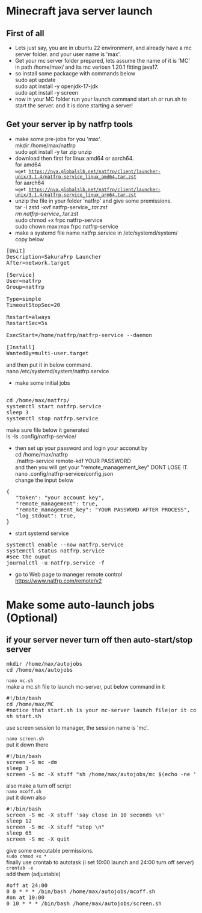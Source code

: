 Minecraft java server launch
==
## First of all
* Lets just say, you are in ubuntu 22 environment, and already have a mc server folder. and your user name is 'max'.
* Get your mc server folder prepared, lets assume the name of it is 'MC' in path /home/max/ and its mc veriosn 1.20.1 fitting java17.  
* so install some packacge with commands below  
sudo apt update  
sudo apt install -y openjdk-17-jdk  
sudo apt install -y screen  
* now in your MC folder run your launch command start.sh or run.sh to start the server. and it is done starting a server! 
## Get your server ip by natfrp tools
* make some pre-jobs for you 'max'.  
mkdir /home/max/natfrp  
sudo apt install -y tar zip unzip
* download then first for linux amd64 or aarch64.  
for amd64  
<code>wget https://nya.globalslb.net/natfrp/client/launcher-unix/3.1.4/natfrp-service_linux_amd64.tar.zst</code>  
for aarch64  
<code>wget https://nya.globalslb.net/natfrp/client/launcher-unix/3.1.4/natfrp-service_linux_arm64.tar.zst</code>
* unzip the file in your folder 'natfrp' and give some premissions.   
tar -I zstd -xvf natfrp-service_*.tar.zst  
rm natfrp-service_*.tar.zst   
sudo chmod +x frpc natfrp-service  
sudo chown max:max frpc natfrp-service
* make a systemd file name natfrp.service in /etc/systemd/system/  
copy below
<pre>[Unit]
Description=SakuraFrp Launcher
After=network.target

[Service]
User=natfrp
Group=natfrp

Type=simple
TimeoutStopSec=20

Restart=always
RestartSec=5s

ExecStart=/home/natfrp/natfrp-service --daemon

[Install]
WantedBy=multi-user.target
</pre>  
and then put it in below command.   
  nano /etc/systemd/system/natfrp.service  
* make some initial jobs
<pre>  
cd /home/max/natfrp/  
systemctl start natfrp.service  
sleep 3  
systemctl stop natfrp.service
</pre>
make sure file below it generated  
ls -ls .config/natfrp-service/  
* then set up your password and login your acconut by  
cd /home/max/natfrp  
./natfrp-service remote-kdf YOUR PASSWORD  
and then you will get your "remote_management_key" DONT LOSE IT.  
nano .config/natfrp-service/config.json  
change the input below  
<pre>{
   "token": "your account key",
   "remote_management": true,
   "remote_management_key": "YOUR PASSWORD AFTER PROCESS",
   "log_stdout": true, 
}
</pre>
* start systemd service
<pre>systemctl enable --now natfrp.service
systemctl status natfrp.service
#see the ouput
journalctl -u natfrp.service -f
</pre>
* go to Web page to maneger remote control  
https://www.natfrp.com/remote/v2
# Make some auto-launch jobs (Optional)
## if your server never turn off then auto-start/stop server  
<pre>mkdir /home/max/autojobs  
cd /home/max/autojobs  </pre>
<code>nano mc.sh</code>  
make a mc.sh file to launch mc-server, put below command in it
<pre>
#!/bin/bash
cd /home/max/MC  
#notice that start.sh is your mc-server launch file(or it could be run.sh)
sh start.sh  
</pre>
use screen session to manager, the session name is 'mc'.

<code>nano screen.sh</code>  
put it down there  
<pre>
#!/bin/bash
screen -S mc -dm
sleep 3
screen -S mc -X stuff "sh /home/max/autojobs/mc $(echo -ne '\r')"
</pre>
also make a turn off script  
<code>nano mcoff.sh</code>  
put it down also  
<pre>#!/bin/bash
screen -S mc -X stuff 'say close in 10 seconds \n'
sleep 12
screen -S mc -X stuff "stop \n"
sleep 65
screen -S mc -X quit
</pre>
give some executable permissions.  
<code>sudo chmod +x *</code>  
finally use crontab to autotask  (i set 10:00 launch and 24:00 turn off server)
<code>crontab -e</code>  
add them (adjustable)  
<pre>
#off at 24:00
0 0 * * * /bin/bash /home/max/autojobs/mcoff.sh
#on at 10:00
0 10 * * * /bin/bash /home/max/autojobs/screen.sh
</pre>
